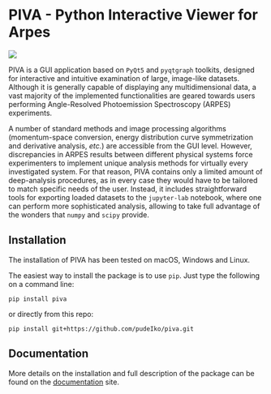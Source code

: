 # PIVA - Python Interactive Viewer for Arpes

![](https://raw.githubusercontent.com/pudeIko/piva/master/doc/img/piva_showcase.gif)

PIVA is a GUI application based on `PyQt5` and `pyqtgraph` toolkits, designed 
for interactive and intuitive examination of large, image-like datasets. 
Although it is generally capable of displaying any multidimensional data, a 
vast majority of the implemented functionalities are geared towards users 
performing Angle-Resolved Photoemission Spectroscopy (ARPES) experiments.

A number of standard methods and image processing algorithms (momentum-space 
conversion, energy distribution curve symmetrization and 
derivative analysis, *etc.*) are accessible from the GUI level. However,
discrepancies in ARPES results between different physical systems force 
experimenters to implement unique analysis methods for virtually every 
investigated system. For that reason, PIVA contains only a limited amount of 
deep-analysis procedures, as in every case they would have to be tailored to 
match specific needs of the user. Instead, it includes straightforward tools 
for exporting loaded datasets to the ``jupyter-lab`` notebook, where one can 
perform more sophisticated analysis, allowing to take full advantage of the 
wonders that `numpy` and `scipy` provide.


## Installation 

The installation of PIVA has been tested on macOS, Windows and Linux.

The easiest way to install the package is to use `pip`. Just type the following 
on a command line:

    pip install piva

or directly from this repo:

    pip install git+https://github.com/pudeIko/piva.git


## Documentation 

More details on the installation and full description of the package can be 
found on the [documentation](https://piva.readthedocs.io/en/latest/) site.
